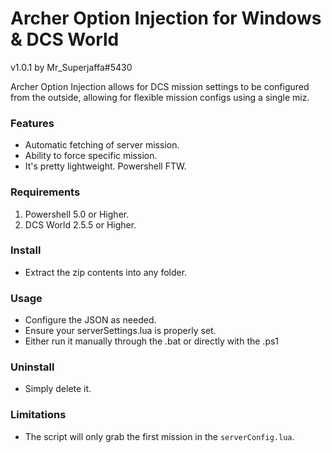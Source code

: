 
# Archer Option Injection for Windows & DCS World

v1.0.1 by Mr_Superjaffa#5430

Archer Option Injection allows for DCS mission settings to be configured from the outside, allowing for flexible mission configs using a single miz.

### Features

+ Automatic fetching of server mission.
+ Ability to force specific mission.
+ It's pretty lightweight. Powershell FTW.

### Requirements

1. Powershell 5.0 or Higher.
2. DCS World 2.5.5 or Higher.

### Install

+ Extract the zip contents into any folder.

### Usage

+ Configure the JSON as needed.
+ Ensure your serverSettings.lua is properly set.
+ Either run it manually through the .bat or directly with the .ps1

### Uninstall

+ Simply delete it.

### Limitations

+ The script will only grab the first mission in the `serverConfig.lua`.
